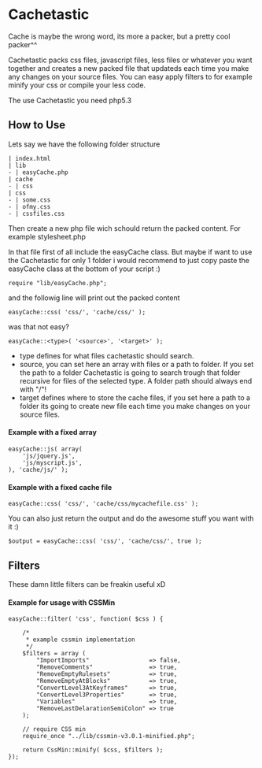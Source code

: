 Cachetastic
===========

Cache is maybe the wrong word, its more a packer, but a pretty cool packer^^

Cachetastic packs css files, javascript files, less files or whatever you want together and creates a new packed file that updateds each time you make any changes on your source files. You can easy apply filters to for example minify your css or compile your less code. 

The use Cachetastic you need php5.3


How to Use
----------

Lets say we have the following folder structure 

	| index.html
	| lib
	- | easyCache.php
	| cache
	- | css
	| css
	- | some.css
	- | ofmy.css
	- | cssfiles.css
 
Then create a new php file wich schould return the packed content. For example stylesheet.php 

In that file first of all include the easyCache class. But maybe if want to use the Cachetastic for only 1 folder i would recommend to just copy paste the easyCache class at the bottom of your script :)

	require "lib/easyCache.php";

and the followig line will print out the packed content

	easyCache::css( 'css/', 'cache/css/' );

was that not easy?

	easyCache::<type>( '<source>', '<target>' );
	
 - type defines for what files cachetastic should search.
 - source, you can set here an array with files or a path to folder. If you set the path to a folder Cachetastic is going to search trough that folder recursive for files of the selected type. A folder path should always end with "/"!
 - target defines where to store the cache files, if you set here a path to a folder its going to create new file each time you make changes on your source files.
 
#### Example with a fixed array

	easyCache::js( array(
		'js/jquery.js',
		'js/myscript.js',
	), 'cache/js/' );
	
#### Example with a fixed cache file

	easyCache::css( 'css/', 'cache/css/mycachefile.css' );
	
You can also just return the output and do the awesome stuff you want with it :)
	
	$output = easyCache::css( 'css/', 'cache/css/', true );
	

Filters
-------

These damn little filters can be freakin useful xD

#### Example for usage with CSSMin

	easyCache::filter( 'css', function( $css ) {
	
		/*
		 * example cssmin implementation 
		 */
		$filters = array (
			"ImportImports"                 => false,
			"RemoveComments"                => true, 
			"RemoveEmptyRulesets"           => true,
			"RemoveEmptyAtBlocks"           => true,
			"ConvertLevel3AtKeyframes"      => true,
			"ConvertLevel3Properties"       => true,
			"Variables"                     => true,
			"RemoveLastDelarationSemiColon" => true
		);
	
		// require CSS min
		require_once "../lib/cssmin-v3.0.1-minified.php";
	
		return CssMin::minify( $css, $filters );
	});
